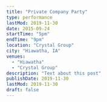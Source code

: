 ```yaml
---
title: "Private Company Party"
type: performance
lastMod: 2019-11-30
date: 2015-09-24
startTime: "5pm"
endTime: "9pm"
location: "Crystal Group"
city: "Hiawatha, IA"
venues:
  - "Hiawatha"
  - "Crystal Group"
description: "Text about this post"
publishDate: 2019-11-30
lastMod: 2019-11-30
draft: false
---
```

